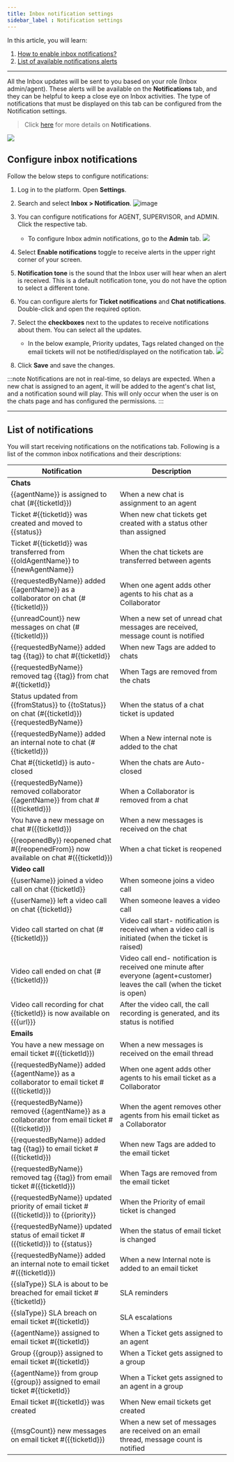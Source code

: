 ```yaml
---
title: Inbox notification settings 
sidebar_label : Notification settings 
---
```


In this article, you will learn: 
1. [How to enable inbox notifications?](#1)
2. [List of available notifications alerts](#2)

------
All the Inbox updates will be sent to you based on your role (Inbox admin/agent). These alerts will be available on the **Notifications** tab, and they can be helpful to keep a close eye on Inbox activities. The type of notifications that must be displayed on this tab can be configured from the Notification settings.     

> Click [here](https://docs.yellow.ai/docs/platform_concepts/inbox#--3-inbox-notifications) for more details on **Notifications**. 

![](https://i.imgur.com/5jrkOpD.png)


## <a name="1"></a> Configure inbox notifications 

Follow the below steps to configure notifications: 

1. Log in to the platform. Open **Settings**. 
2. Search and select **Inbox > Notification**. 
    ![image](https://imgur.com/c2rYNso.png)

3. You can configure notifications for AGENT, SUPERVISOR, and ADMIN. Click the respective tab. 
    - To configure Inbox admin notifications, go to the **Admin** tab. 
    ![](https://i.imgur.com/wmJnvfB.png)

4. Select **Enable notifications** toggle to receive alerts in the upper right corner of your screen.
5. **Notification tone** is the sound that the Inbox user will hear when an alert is received. This is a default notification tone, you do not have the option to select a different tone.  
6. You can configure alerts for **Ticket notifications** and **Chat notifications**. Double-click and open the required option. 
7. Select the **checkboxes** next to the updates to receive notifications about them. You can select all the updates.
    - In the below example, Priority updates, Tags related changed on the email tickets will not be notified/displayed on the notification tab. 
    ![](https://i.imgur.com/QBuPeKH.png)

8. Click **Save** and save the changes.    

:::note
Notifications are not in real-time, so delays are expected. When a new chat is assigned to an agent, it will be added to the agent's chat list, and a notification sound will play. This will only occur when the user is on the chats page and has configured the permissions.
:::


-------------


## <a name="2"></a> List of notifications 

You will start receiving notifications on the notifications tab. Following is a list of the common inbox notifications and their descriptions: 



| Notification                                                                                  | Description                                           |
| --------------------------------------------------------------------------------------------- | ----------------------------------------------------- |
|**Chats**||
| {{agentName}} is assigned to chat (#{{ticketId}})                                             | When a new chat is assignment to an agent             |
| Ticket #{{ticketId}} was created and moved to {{status}}                                      | When new chat tickets get created with a status other than assigned |
| Ticket #{{ticketId}} was transferred from {{oldAgentName}} to {{newAgentName}}                | When the chat tickets are transferred between agents                                     |
| {{requestedByName}} added {{agentName}} as a collaborator on chat (#{{ticketId}})               | When one agent adds other agents to his chat as a Collaborator                                   |
| {{unreadCount}} new messages on chat (#{{ticketId}})                                          | When a new set of unread chat messages are received, message count is notified                        |
| {{requestedByName}} added tag {{tag}} to chat #{{ticketId}}                                   | When new Tags are added to chats                                         |
| {{requestedByName}} removed tag {{tag}} from chat #{{ticketId}}                               | When Tags are removed from the chats                                      |
| Status updated from {{fromStatus}} to {{toStatus}} on chat (#{{ticketId}}){{requestedByName}} | When the status of a chat ticket is updated                               |
| {{requestedByName}} added an internal note to chat (#{{ticketId}})                            | When a New internal note is added to the chat                                    |
| Chat #{{ticketId}} is auto-closed                                                             | When the chats are Auto-closed                                     |
| {{requestedByName}} removed collaborator {{agentName}} from chat #({{ticketId}})              | When a Collaborator is removed from a chat                                |
| You have a new message on chat #({{ticketId}})                                                | When a new messages is received on the chat                                     |
| {{reopenedBy}} reopened chat #{{reopenedFrom}} now available on chat #({{ticketId}})          | When a chat ticket is reopened                                      |
|**Video call** ||
| {{userName}} joined a video call on chat {{ticketId}}                                         | When someone joins a video call                          |
| {{userName}} left a video call on chat {{ticketId}}                                           | When someone leaves a video call                          |
| Video call started on chat (#{{ticketId}})                                                    | Video call start- notification is received when a video call is initiated (when the ticket is raised)                             |
| Video call ended on chat (#{{ticketId}})                                                      | Video call end- notification is received one minute after everyone (agent+customer) leaves the call    (when the ticket is open)                          |
| Video call recording for chat {{ticketId}} is now available on {{{url}}}                      | After the video call, the call recording is generated, and its status is notified                   |
|**Emails**||
| You have a new message on email ticket #({{ticketId}})                                        | When a new messages is received     on the email thread                                           |
| {{requestedByName}} added {{agentName}} as a collaborator to email ticket #({{ticketId}})       | When one agent adds other agents to his email ticket as a Collaborator  |
| {{requestedByName}} removed {{agentName}} as a collaborator from email ticket #({{ticketId}})   | When the agent removes other agents from his email ticket as a Collaborator                                  |
| {{requestedByName}} added tag {{tag}} to email ticket #({{ticketId}})                         | When new Tags are added to the email ticket                                            |
| {{requestedByName}} removed tag {{tag}} from email ticket #({{ticketId}})                     | When  Tags are removed from the email ticket                                                      |
| {{requestedByName}} updated priority of email ticket #({{ticketId}}) to {{priority}}          | When the Priority of email ticket is changed                                      |
| {{requestedByName}} updated status of email ticket #({{ticketId}}) to {{status}}              | When the status of email ticket is changed                                       |
| {{requestedByName}} added an internal note to email ticket #({{ticketId}})                       | When a new Internal note is added to an email ticket                                |
| {{slaType}} SLA is about to be breached for email ticket #{{ticketId}}                        | SLA reminders                                         |
| {{slaType}} SLA breach on email ticket #{{ticketId}}                                          | SLA escalations                                       |
| {{agentName}} assigned to email ticket #{{ticketId}}                                          | When a Ticket gets assigned to an agent                           |
| Group {{group}} assigned to email ticket #{{ticketId}}                                        |When a Ticket gets assigned to a group                            |
| {{agentName}} from group {{group}} assigned to email ticket #{{ticketId}}                     | When a Ticket gets assigned to an agent in a group               |
| Email ticket #{{ticketId}} was created                                                        | When New email tickets get created                                           |
| {{msgCount}} new messages on email ticket #({{ticketId}})                                     | When a new set of messages are received on an email thread, message count is notified                             |

